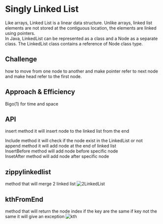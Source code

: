 # Singly Linked List
Like arrays, Linked List is a linear data structure. Unlike arrays, linked list elements are not stored at the contiguous location, the elements are linked using pointers.    
In Java, LinkedList can be represented as a class and a Node as a separate class. The LinkedList class contains a reference of Node class type.
## Challenge
how to move from one node to another and make pointer refer to next node and make head refer to the first node.
## Approach & Efficiency
Bigo(1) for time and space
## API
insert method it will insert node to the linked list  from the end   

Include method it will check if the node exist in the LinkedList or not   
append method it will add node at the end of linked list  
InsertBefore method will add node before specific node   
InsetAfter method will add node after specific node
## zippylinkedlist
method that will merge 2 linked list
![2LinkedList](https://user-images.githubusercontent.com/97651232/159567715-9fa54e92-a4b9-4e7f-a77c-7d934680e8ae.png)
## kthFromEnd
method that will return the node index if the key are the same if key not the same it will give an exception
![kth](https://user-images.githubusercontent.com/97651232/159586298-01d54236-fe60-47b4-875e-4cd182a0925c.png)




